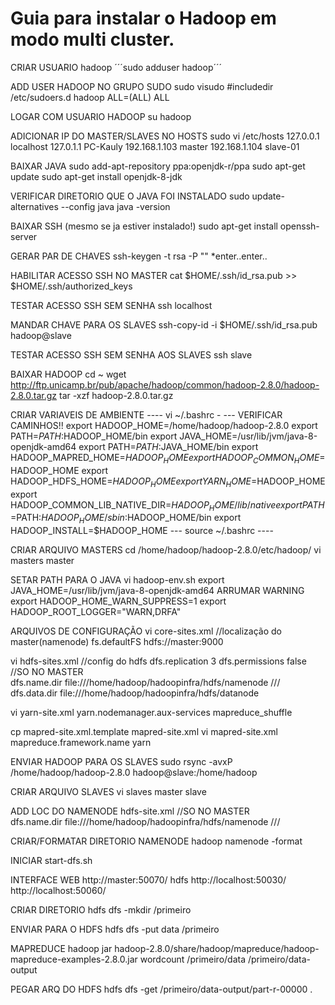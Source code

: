 # Guia para instalar o Hadoop em modo multi cluster.


CRIAR USUARIO hadoop
´´´sudo adduser hadoop´´´

ADD USER HADOOP NO GRUPO SUDO
sudo visudo
#includedir /etc/sudoers.d
hadoop ALL=(ALL) ALL

LOGAR COM USUARIO HADOOP
su hadoop

ADICIONAR IP DO MASTER/SLAVES NO HOSTS
sudo vi /etc/hosts
127.0.0.1	localhost
127.0.1.1	PC-Kauly
192.168.1.103   master
192.168.1.104   slave-01

BAIXAR JAVA
sudo add-apt-repository ppa:openjdk-r/ppa
sudo apt-get update
sudo apt-get install openjdk-8-jdk

VERIFICAR DIRETORIO QUE O JAVA FOI INSTALADO
sudo update-alternatives --config java
java -version

BAIXAR SSH (mesmo se ja estiver instalado!)
sudo apt-get install openssh-server

GERAR PAR DE CHAVES
ssh-keygen -t rsa -P ""     *enter..enter..

HABILITAR ACESSO SSH NO MASTER
cat $HOME/.ssh/id_rsa.pub >> $HOME/.ssh/authorized_keys

TESTAR ACESSO SSH SEM SENHA 
ssh localhost

MANDAR CHAVE PARA OS SLAVES
ssh-copy-id -i $HOME/.ssh/id_rsa.pub hadoop@slave

TESTAR ACESSO SSH SEM SENHA AOS SLAVES
ssh slave

BAIXAR HADOOP
cd ~
wget http://ftp.unicamp.br/pub/apache/hadoop/common/hadoop-2.8.0/hadoop-2.8.0.tar.gz
tar -xzf hadoop-2.8.0.tar.gz

CRIAR VARIAVEIS DE AMBIENTE
---- vi ~/.bashrc - --- VERIFICAR CAMINHOS!!
export HADOOP_HOME=/home/hadoop/hadoop-2.8.0
export PATH=$PATH:$HADOOP_HOME/bin
export JAVA_HOME=/usr/lib/jvm/java-8-openjdk-amd64
export PATH=$PATH:$JAVA_HOME/bin
export HADOOP_MAPRED_HOME=$HADOOP_HOME
export HADOOP_COMMON_HOME=$HADOOP_HOME
export HADOOP_HDFS_HOME=$HADOOP_HOME
export YARN_HOME=$HADOOP_HOME
export HADOOP_COMMON_LIB_NATIVE_DIR=$HADOOP_HOME/lib/native
export PATH=$PATH:$HADOOP_HOME/sbin:$HADOOP_HOME/bin
export HADOOP_INSTALL=$HADOOP_HOME
---  source ~/.bashrc ----


CRIAR ARQUIVO MASTERS 
cd /home/hadoop/hadoop-2.8.0/etc/hadoop/
vi masters
master

SETAR PATH PARA O JAVA
vi hadoop-env.sh
export JAVA_HOME=/usr/lib/jvm/java-8-openjdk-amd64
ARRUMAR WARNING
export HADOOP_HOME_WARN_SUPPRESS=1
export HADOOP_ROOT_LOGGER="WARN,DRFA"

ARQUIVOS DE CONFIGURAÇÃO
vi core-sites.xml  //localização do master(namenode)
<configuration>
	<property>
		<name>fs.defaultFS</name>
		<value>hdfs://master:9000</value>
	</property>
</configuration>


vi hdfs-sites.xml //config do hdfs
<configuration>
   <property>
      <name>dfs.replication</name>
      <value>3</value>
   </property>
   <property>
   	<name>dfs.permissions</name>
	<value>false</value>
   </property>
   <property> //SO NO MASTER	   
      <name>dfs.name.dir</name>
      <value>file:///home/hadoop/hadoopinfra/hdfs/namenode</value>
   </property>///
   <property>
      <name>dfs.data.dir</name> 
      <value>file:///home/hadoop/hadoopinfra/hdfs/datanode</value> 
   </property>
</configuration>


vi yarn-site.xml
<configuration>
   <property>
      <name>yarn.nodemanager.aux-services</name>
      <value>mapreduce_shuffle</value> 
   </property>
</configuration>


cp mapred-site.xml.template mapred-site.xml
vi mapred-site.xml
<configuration>	
   <property> 
      <name>mapreduce.framework.name</name>
      <value>yarn</value>
   </property>
</configuration>

ENVIAR HADOOP PARA OS SLAVES
sudo rsync -avxP /home/hadoop/hadoop-2.8.0 hadoop@slave:/home/hadoop

CRIAR ARQUIVO SLAVES
vi slaves
master
slave
 
ADD LOC DO NAMENODE hdfs-site.xml
<property> //SO NO MASTER	   
      <name>dfs.name.dir</name>
      <value>file:///home/hadoop/hadoopinfra/hdfs/namenode</value>
</property>///

CRIAR/FORMATAR DIRETORIO NAMENODE
hadoop namenode -format

INICIAR
start-dfs.sh

INTERFACE WEB
http://master:50070/   hdfs
http://localhost:50030/ 
http://localhost:50060/ 

CRIAR DIRETORIO
hdfs dfs -mkdir /primeiro

ENVIAR PARA O HDFS
hdfs dfs -put data /primeiro

MAPREDUCE
hadoop jar hadoop-2.8.0/share/hadoop/mapreduce/hadoop-mapreduce-examples-2.8.0.jar wordcount /primeiro/data /primeiro/data-output

PEGAR ARQ DO HDFS
hdfs dfs -get /primeiro/data-output/part-r-00000 .
